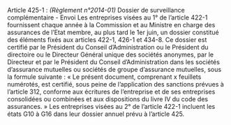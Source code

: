Article 425-1 : _(Règlement n°2014-01)_ Dossier de surveillance complémentaire - Envoi
Les entreprises visées au 1° de l’article 422-1 fournissent chaque année à la Commission et au Ministre en charge des assurances de l’Etat membre, au plus tard le 1er juin, un dossier constitué des éléments fixés aux articles 422-1, 426-1 et 434-8.
Ce dossier est certifié par le Président du Conseil d’Administration ou le Président du directoire ou le Directeur Général unique des sociétés anonymes, par le Directeur et par le Président du Conseil d’Administration dans les sociétés d’assurance mutuelles ou sociétés de groupe d’assurance mutuelles, sous la formule suivante : « Le présent document, comprenant x feuillets numérotés, est certifié, sous peine de l’application des sanctions prévues à l’article 312, conforme aux écritures de l’entreprise et de ses entreprises consolidées ou combinées et aux dispositions du livre IV du code des assurances. »
Les entreprises visées au 2° de l’article 422-1 incluent les états G10 à G16 dans leur dossier annuel prévu à l’article 425.
